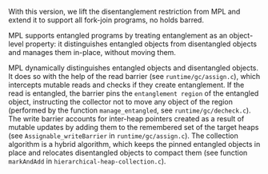 With this version,
we lift the disentanglement restriction from MPL
and extend it to support all fork-join programs, no holds barred.
<!--  -->
MPL supports entangled programs by treating entanglement as an object-level property:
it distinguishes entangled objects from disentangled objects and manages them in-place,
without moving them.

MPL dynamically distinguishes entangled objects and disentangled objects.
It does so with the help of the read barrier (see `runtime/gc/assign.c`), which
intercepts mutable reads and checks if they create entanglement.
If the read is entangled, the barrier pins the `entanglement region` of the entangled object,
instructing the collector not to move any object of the region
(performed by the function `manage_entangled`, see `runtime/gc/decheck.c`).
The write barrier accounts for inter-heap pointers created as a result of mutable updates by adding
them to the remembered set of the target heaps (see `Assignable_writeBarrier` in `runtime/gc/assign.c`).
The collection algorithm is a hybrid algorithm, which keeps the pinned entangled objects in place
and relocates disentangled objects to compact them (see function `markAndAdd` in `hierarchical-heap-collection.c`).


